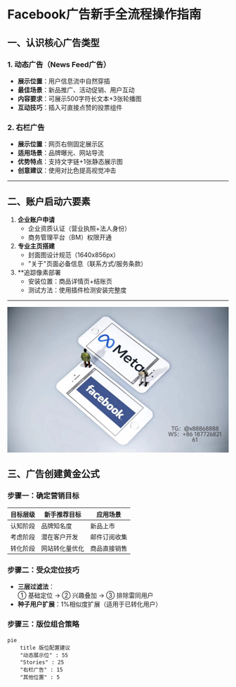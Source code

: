 # Facebook广告新手全流程操作指南
## 一、认识核心广告类型
### 1. 动态广告（News Feed广告）
- **展示位置**：用户信息流中自然穿插
- **最佳场景**：新品推广、活动促销、用户互动
- **内容要求**：可展示500字符长文本+3张轮播图
- **互动技巧**：插入可直接点赞的投票组件
### 2. 右栏广告
- **展示位置**：网页右侧固定展示区
- **适用场景**：品牌曝光、网站导流
- **优势特点**：支持文字链+1张静态展示图
- **创意建议**：使用对比色提高视觉冲击
---
## 二、账户启动六要素
1. **企业账户申请**  
   - 企业资质认证（营业执照+法人身份）
   - 商务管理平台（BM）权限开通
2. **专业主页搭建**  
   - 封面图设计规范（1640x856px）
   - "关于"页面必备信息（联系方式/服务条款）
3. **追踪像素部署  
   - 安装位置：商品详情页+结账页
   - 测试方法：使用插件检测安装完整度
--- 
![替代文字](微信图片_20250331131736.jpg)
## 三、广告创建黄金公式
### 步骤一：确定营销目标
| 目标层级 | 新手推荐目标           | 应用场景           |
|----------|------------------------|--------------------|
| 认知阶段 | 品牌知名度             | 新品上市           |
| 考虑阶段 | 潜在客户开发           | 邮件订阅收集       |
| 转化阶段 | 网站转化量优化         | 商品直接销售       |
### 步骤二：受众定位技巧
- **三层过滤法**：  
  ① 基础定位 → ② 兴趣叠加 → ③ 排除雷同用户
- **种子用户扩展**：1%相似度扩展（适用于已转化用户）
### 步骤三：版位组合策略
```mermaid
pie
    title 版位配置建议
    "动态展示位" : 55
    "Stories" : 25
    "右栏广告" : 15
    "其他位置" : 5
